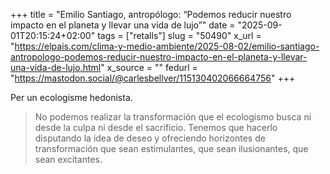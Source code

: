 +++
title = "Emilio Santiago, antropólogo: “Podemos reducir nuestro impacto en el planeta y llevar una vida de lujo”"
date = "2025-09-01T20:15:24+02:00"
tags = ["retalls"]
slug = "50490"
x_url = "https://elpais.com/clima-y-medio-ambiente/2025-08-02/emilio-santiago-antropologo-podemos-reducir-nuestro-impacto-en-el-planeta-y-llevar-una-vida-de-lujo.html"
x_source = ""
fedurl = "https://mastodon.social/@carlesbellver/115130402066664756"
+++

Per un ecologisme hedonista.

> No podemos realizar la transformación que el ecologismo busca ni desde la culpa ni desde el sacrificio. Tenemos que hacerlo disputando la idea de deseo y ofreciendo horizontes de transformación que sean estimulantes, que sean ilusionantes, que sean excitantes.
